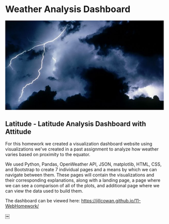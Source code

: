 # Weather Analysis Dashboard
![Images/HD-Weather-Images-620x349.jpg](Images/HD-Weather-Images-620x349.jpg)

## Latitude - Latitude Analysis Dashboard with Attitude

For this homework we created a visualization dashboard website using visualizations we've created in a past assignment to analyze how weather varies based on proximity to the equator.
 
We used Python, Pandas, OpenWeather API, JSON, matplotlib, HTML, CSS, and Bootstrap to create 7 individual pages and a means by which we can navigate between them. These pages will contain the visualizations and their corresponding explanations, along with a landing page, a page where we can see a comparison of all of the plots, and additional page where we can view the data used to build them.

The dashboard can be viewed here: https://jillcowan.github.io/11-WebHomework/








￼

